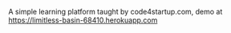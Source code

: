 A simple learning platform taught by code4startup.com, demo at https://limitless-basin-68410.herokuapp.com